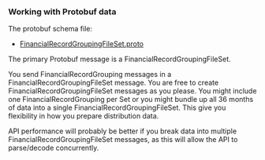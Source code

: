 ### Working with Protobuf data

The protobuf schema file:

  - [FinancialRecordGroupingFileSet.proto](/specs/v1/FinancialRecordGroupingFileSet.proto)

The primary Protobuf message is a FinancialRecordGroupingFileSet.

You send FinancialRecordGrouping messages in a FinancialRecordGroupingFileSet message. You are free to create FinancialRecordGroupingFileSet messages as you please. You might include one FinancialRecordGrouping per Set or you might bundle up all 36 months of data into a single FinancialRecordGroupingFileSet. This give you flexibility in how you prepare distribution data.

API performance will probably be better if you break data into multiple FinancialRecordGroupingFileSet messages, as this will allow the API to parse/decode concurrently.